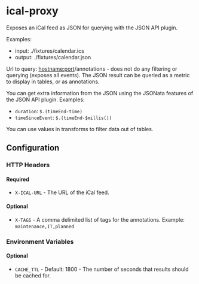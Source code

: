 # ical-proxy

Exposes an iCal feed as JSON for querying with the JSON API plugin.

Examples:
  - input: ./fixtures/calendar.ics
  - output: ./fixtures/calendar.json

Url to query: <hostname:port>/annotations - does not do any filtering or querying (exposes all events). The JSON result can be queried as a metric to display in tables, or as annotations.

You can get extra information from the JSON using the JSONata features of the JSON API plugin. Examples:

- `duration`: `$.(timeEnd-time)`
- `timeSinceEvent`: `$.(timeEnd-$millis())`

You can use values in transforms to filter data out of tables.

## Configuration

### HTTP Headers
#### Required
- `X-ICAL-URL` - The URL of the iCal feed.
#### Optional
- `X-TAGS` - A comma delimited list of tags for the annotations. Example: `maintenance,IT,planned`

### Environment Variables
#### Optional
- `CACHE_TTL` - Default: 1800 - The number of seconds that results should be cached for.
